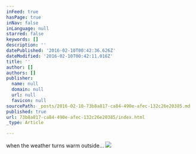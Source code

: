 ```yaml
---
inFeed: true
hasPage: true
inNav: false
inLanguage: null
starred: false
keywords: []
description: ''
datePublished: '2016-02-10T00:42:36.626Z'
dateModified: '2016-02-10T00:42:11.016Z'
title: ''
author: []
authors: []
publisher:
  name: null
  domain: null
  url: null
  favicon: null
sourcePath: _posts/2016-02-10-73b8a817-ca84-490e-afec-132c26e20385.md
published: true
url: 73b8a817-ca84-490e-afec-132c26e20385/index.html
_type: Article

---
```

when the weather turns warm outside...
![](https://the-grid-user-content.s3-us-west-2.amazonaws.com/8966d22d-8eea-4a8c-87f1-ef6981b6203d.gif)